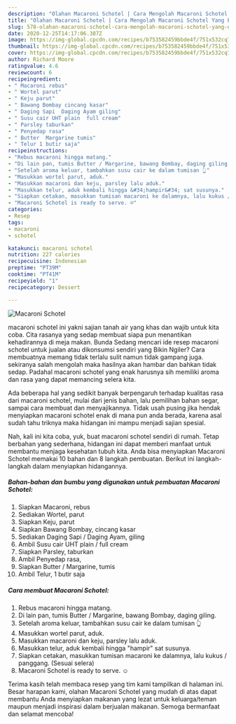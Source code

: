 ```yaml
---
description: "Olahan Macaroni Schotel | Cara Mengolah Macaroni Schotel Yang Enak Banget"
title: "Olahan Macaroni Schotel | Cara Mengolah Macaroni Schotel Yang Enak Banget"
slug: 578-olahan-macaroni-schotel-cara-mengolah-macaroni-schotel-yang-enak-banget
date: 2020-12-25T14:17:06.387Z
image: https://img-global.cpcdn.com/recipes/b753582459bbde4f/751x532cq70/macaroni-schotel-foto-resep-utama.jpg
thumbnail: https://img-global.cpcdn.com/recipes/b753582459bbde4f/751x532cq70/macaroni-schotel-foto-resep-utama.jpg
cover: https://img-global.cpcdn.com/recipes/b753582459bbde4f/751x532cq70/macaroni-schotel-foto-resep-utama.jpg
author: Richard Moore
ratingvalue: 4.6
reviewcount: 6
recipeingredient:
- " Macaroni rebus"
- " Wortel parut"
- " Keju parut"
- " Bawang Bombay cincang kasar"
- " Daging Sapi  Daging Ayam giling"
- " Susu cair UHT plain  full cream"
- " Parsley taburkan"
- " Penyedap rasa"
- " Butter  Margarine tumis"
- " Telur 1 butir saja"
recipeinstructions:
- "Rebus macaroni hingga matang."
- "Di lain pan, tumis Butter / Margarine, bawang Bombay, daging giling."
- "Setelah aroma keluar, tambahkan susu cair ke dalam tumisan 👆"
- "Masukkan wortel parut, aduk."
- "Masukkan macaroni dan keju, parsley lalu aduk."
- "Masukkan telur, aduk kembali hingga &#34;hampir&#34; sat susunya."
- "Siapkan cetakan, masukkan tumisan macaroni ke dalamnya, lalu kukus / panggang. (Sesuai selera)"
- "Macaroni Schotel is ready to serve. ☺️"
categories:
- Resep
tags:
- macaroni
- schotel

katakunci: macaroni schotel 
nutrition: 227 calories
recipecuisine: Indonesian
preptime: "PT39M"
cooktime: "PT41M"
recipeyield: "1"
recipecategory: Dessert

---
```



![Macaroni Schotel](https://img-global.cpcdn.com/recipes/b753582459bbde4f/751x532cq70/macaroni-schotel-foto-resep-utama.jpg)


macaroni schotel ini yakni sajian tanah air yang khas dan wajib untuk kita coba. Cita rasanya yang sedap membuat siapa pun menantikan kehadirannya di meja makan.
Bunda Sedang mencari ide resep macaroni schotel untuk jualan atau dikonsumsi sendiri yang Bikin Ngiler? Cara membuatnya memang tidak terlalu sulit namun tidak gampang juga. sekiranya salah mengolah maka hasilnya akan hambar dan bahkan tidak sedap. Padahal macaroni schotel yang enak harusnya sih memiliki aroma dan rasa yang dapat memancing selera kita.

Ada beberapa hal yang sedikit banyak berpengaruh terhadap kualitas rasa dari macaroni schotel, mulai dari jenis bahan, lalu pemilihan bahan segar, sampai cara membuat dan menyajikannya. Tidak usah pusing jika hendak menyiapkan macaroni schotel enak di mana pun anda berada, karena asal sudah tahu triknya maka hidangan ini mampu menjadi sajian spesial.




Nah, kali ini kita coba, yuk, buat macaroni schotel sendiri di rumah. Tetap berbahan yang sederhana, hidangan ini dapat memberi manfaat untuk membantu menjaga kesehatan tubuh kita. Anda bisa menyiapkan Macaroni Schotel memakai 10 bahan dan 8 langkah pembuatan. Berikut ini langkah-langkah dalam menyiapkan hidangannya.

<!--inarticleads1-->

##### Bahan-bahan dan bumbu yang digunakan untuk pembuatan Macaroni Schotel:

1. Siapkan  Macaroni, rebus
1. Sediakan  Wortel, parut
1. Siapkan  Keju, parut
1. Siapkan  Bawang Bombay, cincang kasar
1. Sediakan  Daging Sapi / Daging Ayam, giling
1. Ambil  Susu cair UHT plain / full cream
1. Siapkan  Parsley, taburkan
1. Ambil  Penyedap rasa,
1. Siapkan  Butter / Margarine, tumis
1. Ambil  Telur, 1 butir saja




<!--inarticleads2-->

##### Cara membuat Macaroni Schotel:

1. Rebus macaroni hingga matang.
1. Di lain pan, tumis Butter / Margarine, bawang Bombay, daging giling.
1. Setelah aroma keluar, tambahkan susu cair ke dalam tumisan 👆
1. Masukkan wortel parut, aduk.
1. Masukkan macaroni dan keju, parsley lalu aduk.
1. Masukkan telur, aduk kembali hingga &#34;hampir&#34; sat susunya.
1. Siapkan cetakan, masukkan tumisan macaroni ke dalamnya, lalu kukus / panggang. (Sesuai selera)
1. Macaroni Schotel is ready to serve. ☺️




Terima kasih telah membaca resep yang tim kami tampilkan di halaman ini. Besar harapan kami, olahan Macaroni Schotel yang mudah di atas dapat membantu Anda menyiapkan makanan yang lezat untuk keluarga/teman maupun menjadi inspirasi dalam berjualan makanan. Semoga bermanfaat dan selamat mencoba!
